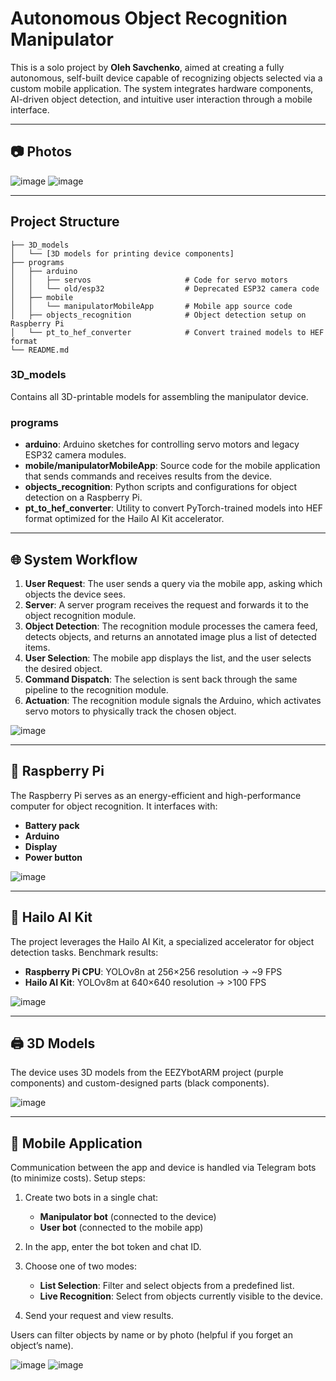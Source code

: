 # Autonomous Object Recognition Manipulator

This is a solo project by **Oleh Savchenko**, aimed at creating a fully autonomous, self-built device capable of recognizing objects selected via a custom mobile application. The system integrates hardware components, AI-driven object detection, and intuitive user interaction through a mobile interface.

---

## 📷 Photos

![image](https://github.com/user-attachments/assets/40056989-6e84-4b2b-adb6-74e7e2116489)
![image](https://github.com/user-attachments/assets/45d18611-813d-4b63-b7f0-def2c072c46d)

---

## Project Structure

```
├── 3D_models
│   └── [3D models for printing device components]
├── programs
│   ├── arduino
│   │   ├── servos                     # Code for servo motors
│   │   └── old/esp32                  # Deprecated ESP32 camera code
│   ├── mobile
│   │   └── manipulatorMobileApp       # Mobile app source code
│   ├── objects_recognition            # Object detection setup on Raspberry Pi
│   └── pt_to_hef_converter            # Convert trained models to HEF format
└── README.md
```

### 3D\_models

Contains all 3D-printable models for assembling the manipulator device.

### programs

* **arduino**: Arduino sketches for controlling servo motors and legacy ESP32 camera modules.
* **mobile/manipulatorMobileApp**: Source code for the mobile application that sends commands and receives results from the device.
* **objects\_recognition**: Python scripts and configurations for object detection on a Raspberry Pi.
* **pt\_to\_hef\_converter**: Utility to convert PyTorch-trained models into HEF format optimized for the Hailo AI Kit accelerator.

---

## 🌐 System Workflow

1. **User Request**: The user sends a query via the mobile app, asking which objects the device sees.
2. **Server**: A server program receives the request and forwards it to the object recognition module.
3. **Object Detection**: The recognition module processes the camera feed, detects objects, and returns an annotated image plus a list of detected items.
4. **User Selection**: The mobile app displays the list, and the user selects the desired object.
5. **Command Dispatch**: The selection is sent back through the same pipeline to the recognition module.
6. **Actuation**: The recognition module signals the Arduino, which activates servo motors to physically track the chosen object.

![image](https://github.com/user-attachments/assets/57ca8aa4-502c-43f5-a355-dea349cb5c62)

---

## 🍓 Raspberry Pi

The Raspberry Pi serves as an energy-efficient and high-performance computer for object recognition. It interfaces with:

* **Battery pack**
* **Arduino**
* **Display**
* **Power button**

![image](https://github.com/user-attachments/assets/609eaace-a846-4e91-b363-97ee4fb4dc34)

---

## 🤖 Hailo AI Kit

The project leverages the Hailo AI Kit, a specialized accelerator for object detection tasks. Benchmark results:

* **Raspberry Pi CPU**: YOLOv8n at 256×256 resolution → \~9 FPS
* **Hailo AI Kit**: YOLOv8m at 640×640 resolution → >100 FPS

![image](https://github.com/user-attachments/assets/30269dce-7b4b-4198-aa8d-8022412a04c2)

---

## 🖨️ 3D Models

The device uses 3D models from the EEZYbotARM project (purple components) and custom-designed parts (black components).

![image](https://github.com/user-attachments/assets/fd1c634f-6133-43cd-9727-adaeeecfe192)

---

## 📱 Mobile Application

Communication between the app and device is handled via Telegram bots (to minimize costs). Setup steps:

1. Create two bots in a single chat:

   * **Manipulator bot** (connected to the device)
   * **User bot** (connected to the mobile app)
2. In the app, enter the bot token and chat ID.
3. Choose one of two modes:

   * **List Selection**: Filter and select objects from a predefined list.
   * **Live Recognition**: Select from objects currently visible to the device.
4. Send your request and view results.

Users can filter objects by name or by photo (helpful if you forget an object’s name).

![image](https://github.com/user-attachments/assets/8ac4c757-1b7f-4d4a-bab2-d2177b3967b6)
![image](https://github.com/user-attachments/assets/6fb6a896-f102-4f7c-91d7-303cb5345019)

